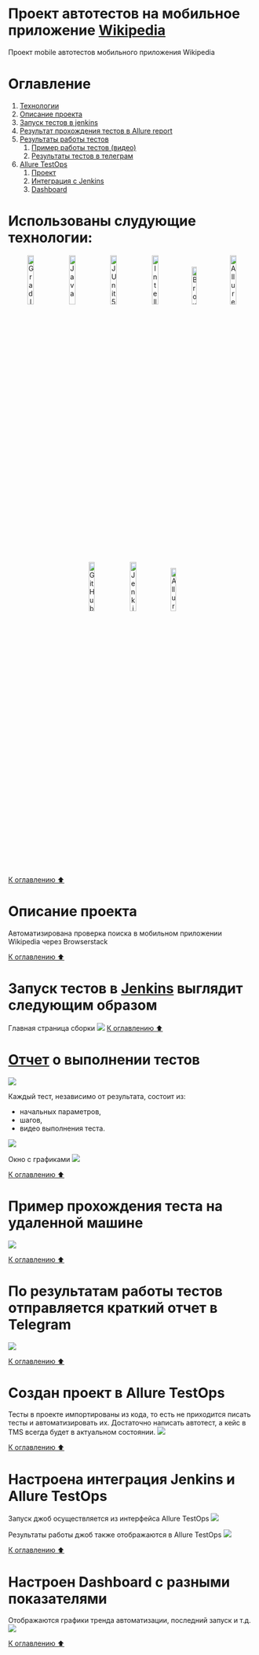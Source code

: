 # Проект автотестов на мобильное приложение [Wikipedia](https://www.wikipedia.org/)
Проект mobile автотестов мобильного приложения Wikipedia

<a name="оглавление"></a>
# Оглавление
1. [Технологии](#технологии)
2. [Описание проекта](#описание)
3. [Запуск тестов в jenkins](#запуск_дженкинс)
4. [Результат прохождения тестов в Allure report](#report)
5. [Результаты работы тестов](#видео)
    1. [Пример работы тестов (видео)](#видео)
    2. [Результаты тестов в телеграм](#телеграм)
6. [Allure TestOps](#проект)
    1. [Проект](#проект)
    2. [Интеграция с Jenkins](#интеграция)
    3. [Dashboard](#дашборд)

<a name="технологии"></a> 
# Использованы слудующие технологии:
<p align="center">
<img width="16%" title="Gradle" src="media/pytest.png">
<img width="16%" title="Java" src="media/python.png">
<img width="16%" title="JUnit5" src="media/pycharm.png">
<img width="16%" title="IntelliJ IDEA" src="media/appium.svg">
<img width="14%" title="Browserstack" src="media/browserstack.svg">
<img width="16%" title="Allure Report" src="media/allure.svg">
<img width="16%" title="GitHub" src="media/github.svg">
<img width="16%" title="Jenkins" src="media/jenkins.svg">
<img width="15%" title="Allure TestOps" src="media/allure testops.svg">
</p>

[К оглавлению ⬆](#оглавление)
<a name="описание"></a> 
# Описание проекта
Автоматизирована проверка поиска в мобильном приложении Wikipedia через Browserstack

[К оглавлению ⬆](#оглавление)

<a name="запуск_дженкинс"></a>
# Запуск тестов в [Jenkins](https://jenkins.autotests.cloud/job/browserstack_tests/) выглядит следующим образом
Главная страница сборки
![](jenkins_browserstack/jenkins_mobile.png)
[К оглавлению ⬆](#оглавление)

<a name="report"></a>
# [Отчет](https://jenkins.autotests.cloud/job/browserstack_tests/allure/) о выполнении тестов
![](media/allurereport_mobile.png)

Каждый тест, независимо от результата, состоит из:
- начальных параметров,
- шагов, 
- видео выполнения теста.

![](media/allreport_mobile.png)


Окно с графиками
![](media/graphsreport_mobile.png)

[К оглавлению ⬆](#оглавление)
<a name="видео"></a>
# Пример прохождения теста на удаленной машине
![](media/video_mobile.gif)

[К оглавлению ⬆](#оглавление)
<a name="телеграм"></a>
# По результатам работы тестов отправляется краткий отчет в Telegram
![](media/telegrambot_mobile.png)

[К оглавлению ⬆](#оглавление)
<a name="проект"></a> 
# Создан проект в Allure TestOps
Тесты в проекте импортированы из кода, то есть не приходится писать тесты и автоматизировать их.
Достаточно написать автотест, а кейс в TMS всегда будет в актуальном состоянии. 
![](media/TestCases.svg)

[К оглавлению ⬆](#оглавление)
<a name="интеграция"></a> 
# Настроена интеграция Jenkins и Allure TestOps
Запуск джоб осуществляется из интерфейса Allure TestOps
![](media/AllureJobs.svg)

Результаты работы джоб также отображаются в Allure TestOps
![](media/LaunchedJobAllure.svg)

[К оглавлению ⬆](#оглавление)
<a name="дашборд"></a> 
# Настроен Dashboard с разными показателями
Отображаются графики тренда автоматизации, последний запуск и т.д.
![](media/Dashboard.svg)

[К оглавлению ⬆](#оглавление)
